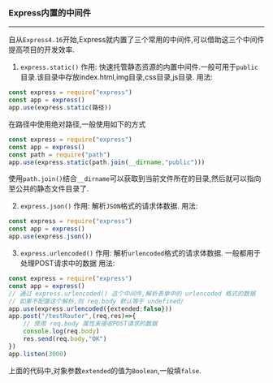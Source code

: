 ### Express内置的中间件

***

自从`Express4.16`开始,Express就内置了三个常用的中间件,可以借助这三个中间件提高项目的开发效率.
1. `express.static()`
作用:
快速托管静态资源的内置中间件.一般可用于`public`目录.该目录中存放index.html,img目录,css目录,js目录.
用法:
``` js
const express = require("express")
const app = express()
app.use(express.static(路径))
```
在路径中使用绝对路径,一般使用如下的方式
``` js
const express = require("express")
const app = express()
const path = require("path")
app.use(express.static(path.join(__dirname,"public")))
```
使用`path.join()`结合`__dirname`可以获取到当前文件所在的目录,然后就可以指向至公共的静态文件目录了.

2. `express.json()`
作用:
解析`JSON`格式的请求体数据.
用法:
``` js
const express = require("express")
const app = express()
app.use(express.json())
```

3. `express.urlencoded()`
作用:
解析`urlencoded`格式的请求体数据.
一般都用于处理POST请求中的数据
用法:
``` js
const express = require("express")
const app = express()
// 通过 express.urlencoded() 这个中间件,解析表单中的 urlencoded 格式的数据
// 如果不配置这个解析,则 req.body 默认等于 undefined/
app.use(express.urlencoded({extended;false}))
app.post("/testRouter",(req,res)=>{
    // 使用 req.body 属性来接收POST请求的数据
    console.log(req.body)
    res.send(req.body,"OK")
})
app.listen(3000)
```
上面的代码中,对象参数`extended`的值为`Boolean`,一般填`false`.